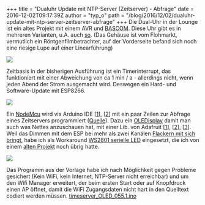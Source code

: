 +++
title = "Dualuhr Update mit NTP-Server (Zeitserver) - Abfrage"
date = 2016-12-02T09:17:39Z
author = "typ_o"
path = "/blog/2016/12/02/dualuhr-update-mit-ntp-server-zeitserver-abfrage"
+++
Die Dual-Uhr in der Lounge ist ein altes Projekt mit einem AVR und
[BASCOM](https://www.mcselec.com/?option=com_content&task=view&id=14&Itemid=41).
Diese Uhr gibt es in mehreren Varianten, u.A. auch
[so](https://www.youtube.com/watch?v=HVVzy0h6RqQ). (Das Gehäuse ist vom
Flohmarkt, vermutlich ein Röntgenfilmbetrachter, auf der Vorderseite
befand sich noch eine riesige Lupe auf einer Linearführung)

[![](/media/_uhr.serendipityThumb.jpg)](/media/_uhr.jpg)

Zeitbasis in der bisherigen Ausführung ist ein Timerinterrupt, das
funktioniert mit einer Abweichung von ca 1 min / a - allerdings nicht,
wenn jeden Abend der Strom ausgemacht wird. Deswegen ein Hard- und
Software-Update mit ESP8266.

[![](/media/_nodmcu.serendipityThumb.jpg)](/media/_nodmcu.jpg)

Ein [NodeMcu](https://nodemcu.com/index_en.html) wird via Arduino IDE
\[[1](https://www.esp8266.com/viewforum.php?f=25)\],
\[[2](https://github.com/esp8266/Arduino)\] mit ein paar Zeilen zur
Abfrage eines Zeitservers programmiert
([Quelle](https://www.arduinoclub.de/2016/05/07/arduino-ide-esp8266-ntp-server-timezone/)).
Dazu ein
[OLEDisplay](https://www.aliexpress.com/item/Free-Shipping-1Pcs-white-128X64-OLED-LCD-0-96-I2C-IIC-SPI-Serial-new-original/32389025950.html)
damit man auch was Nettes anzuschauen hat, mit einer Lib. von Adafruit
\[[1](https://github.com/adafruit/Adafruit_SSD1306)\],
\[[2](https://github.com/adafruit/Adafruit-GFX-Library)\],
\[[3](https://arduino-er.blogspot.de/2016/04/nodemcu-esp8266-to-display-on-128x64.html)\].
Weil das Dimmen mit dem ESP bei mehr als zwei Kanälen [Flackern mit sich
bringt](https://github.com/esp8266/Arduino/issues/836), habe ich als
Workaround [WS2801 serielle
LED](https://shop.led-studien.de/de/pixel-digital-dmx/pixel-ketten/rgb-pixel-50x50mm-inkl.-wannen-kabel)
eingesetzt, die ich von einem [alten
Projekt](https://www.youtube.com/watch?v=7NMdgT00_4U) noch übrig hatte.

[![](/media/_becher.serendipityThumb.jpg)](/media/_becher.jpg)

Das Programm aus der Vorlage habe ich nach Möglichkeit gegen Probleme
gesichert (Kein WiFi, kein Internet, NTP-Server nicht erreichbar) und um
den Wifi Manager erweitert, der beim ersten Start oder auf Knopfdruck
einen AP öffnet, damit die WiFi Zugangsdaten nicht hart in den Quelltext
codiert werden müssen.
[timeserver_OLED_055.1.ino](/media/timeserver_OLED_055.1.ino "timeserver_OLED_055.1.ino")

